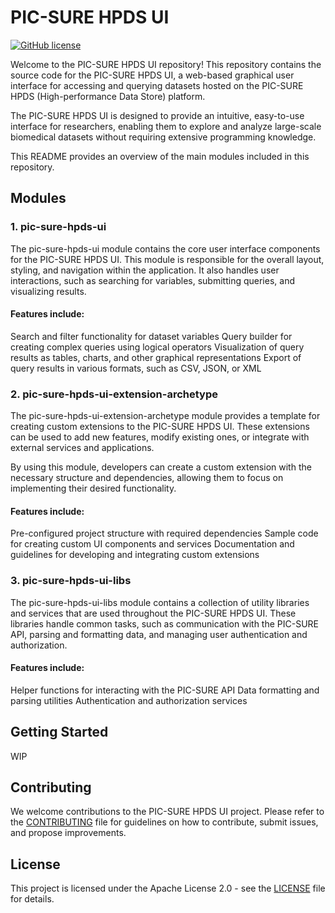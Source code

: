 # PIC-SURE HPDS UI
[![GitHub license](https://img.shields.io/github/license/hms-dbmi/pic-sure-hpds-ui)](https://github.com/hms-dbmi/pic-sure-hpds-ui/blob/master/LICENSE)

Welcome to the PIC-SURE HPDS UI repository! This repository contains the source code for the PIC-SURE HPDS UI, a web-based graphical user interface for accessing and querying datasets hosted on the PIC-SURE HPDS (High-performance Data Store) platform.

The PIC-SURE HPDS UI is designed to provide an intuitive, easy-to-use interface for researchers, enabling them to explore and analyze large-scale biomedical datasets without requiring extensive programming knowledge.

This README provides an overview of the main modules included in this repository.

## Modules
### 1. pic-sure-hpds-ui
The pic-sure-hpds-ui module contains the core user interface components for the PIC-SURE HPDS UI. This module is responsible for the overall layout, styling, and navigation within the application. It also handles user interactions, such as searching for variables, submitting queries, and visualizing results.

#### Features include:

Search and filter functionality for dataset variables
Query builder for creating complex queries using logical operators
Visualization of query results as tables, charts, and other graphical representations
Export of query results in various formats, such as CSV, JSON, or XML

### 2. pic-sure-hpds-ui-extension-archetype
The pic-sure-hpds-ui-extension-archetype module provides a template for creating custom extensions to the PIC-SURE HPDS UI. These extensions can be used to add new features, modify existing ones, or integrate with external services and applications.

By using this module, developers can create a custom extension with the necessary structure and dependencies, allowing them to focus on implementing their desired functionality.

#### Features include:

Pre-configured project structure with required dependencies
Sample code for creating custom UI components and services
Documentation and guidelines for developing and integrating custom extensions

### 3. pic-sure-hpds-ui-libs
The pic-sure-hpds-ui-libs module contains a collection of utility libraries and services that are used throughout the PIC-SURE HPDS UI. These libraries handle common tasks, such as communication with the PIC-SURE API, parsing and formatting data, and managing user authentication and authorization.

#### Features include:

Helper functions for interacting with the PIC-SURE API
Data formatting and parsing utilities
Authentication and authorization services

## Getting Started
WIP

## Contributing
We welcome contributions to the PIC-SURE HPDS UI project. Please refer to the [CONTRIBUTING](https://github.com/hms-dbmi/pic-sure-all-in-one/blob/master/CONTRIBUTING.md) file for guidelines on how to contribute, submit issues, and propose improvements.

## License
This project is licensed under the Apache License 2.0 - see the [LICENSE](https://github.com/hms-dbmi/pic-sure-hpds-ui/blob/master/LICENSE) file for details.